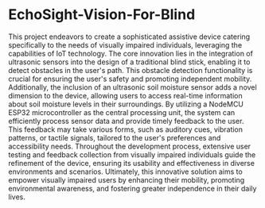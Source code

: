 # EchoSight-Vision-For-Blind


This project endeavors to create a sophisticated assistive device catering specifically to the needs of
visually impaired individuals, leveraging the capabilities of IoT technology. The core innovation lies
in the integration of ultrasonic sensors into the design of a traditional blind stick, enabling it to detect
obstacles in the user's path. This obstacle detection functionality is crucial for ensuring the user's
safety and promoting independent mobility. Additionally, the inclusion of an ultrasonic soil moisture
sensor adds a novel dimension to the device, allowing users to access real-time information about
soil moisture levels in their surroundings. By utilizing a NodeMCU ESP32 microcontroller as the
central processing unit, the system can efficiently process sensor data and provide timely feedback to
the user. This feedback may take various forms, such as auditory cues, vibration patterns, or tactile
signals, tailored to the user's preferences and accessibility needs. Throughout the development
process, extensive user testing and feedback collection from visually impaired individuals guide the
refinement of the device, ensuring its usability and effectiveness in diverse environments and
scenarios. Ultimately, this innovative solution aims to empower visually impaired users by
enhancing their mobility, promoting environmental awareness, and fostering greater independence in
their daily lives.
